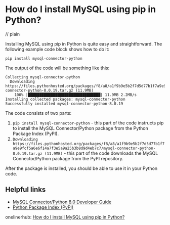 # How do I install MySQL using pip in Python?
// plain

Installing MySQL using pip in Python is quite easy and straightforward. The following example code block shows how to do it:

```
pip install mysql-connector-python
```

The output of the code will be something like this:

```
Collecting mysql-connector-python
  Downloading https://files.pythonhosted.org/packages/f8/a8/a1f9b9e5b2f7d5d77b1f7a9e9fcf5a6e6f14a7f3e5a9a25b3b8d9d4eb7c7/mysql-connector-python-8.0.19.tar.gz (11.9MB)
    100% |████████████████████████████████| 11.9MB 2.2MB/s
Installing collected packages: mysql-connector-python
Successfully installed mysql-connector-python-8.0.19
```

The code consists of two parts:
1. `pip install mysql-connector-python` - this part of the code instructs pip to install the MySQL Connector/Python package from the Python Package Index (PyPI).
2. `Downloading https://files.pythonhosted.org/packages/f8/a8/a1f9b9e5b2f7d5d77b1f7a9e9fcf5a6e6f14a7f3e5a9a25b3b8d9d4eb7c7/mysql-connector-python-8.0.19.tar.gz (11.9MB)` - this part of the code downloads the MySQL Connector/Python package from the PyPI repository.

After the package is installed, you should be able to use it in your Python code.

## Helpful links

- [MySQL Connector/Python 8.0 Developer Guide](https://dev.mysql.com/doc/connector-python/en/)
- [Python Package Index (PyPI)](https://pypi.org/)

onelinerhub: [How do I install MySQL using pip in Python?](https://onelinerhub.com/python-mysql/how-do-i-install-mysql-using-pip-in-python)